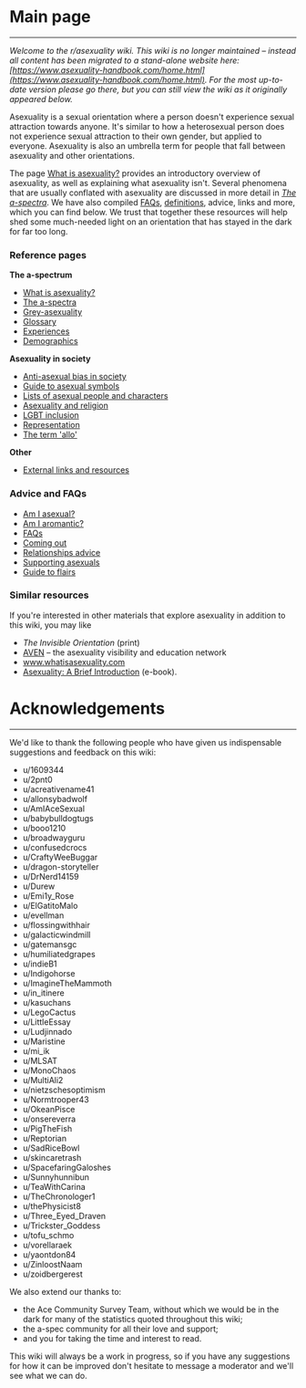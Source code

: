 # Main page
----------

*Welcome to the r/asexuality wiki. This wiki is no longer maintained – instead all content has been migrated to a stand-alone website here: [https://www.asexuality-handbook.com/home.html](https://www.asexuality-handbook.com/home.html). For the most up-to-date version please go there, but you can still view the wiki as it originally appeared below.*

Asexuality is a sexual orientation where a person doesn't experience sexual attraction towards anyone. It's similar to how a heterosexual person does not experience sexual attraction to their own gender, but applied to everyone. Asexuality is also an umbrella term for people that fall between asexuality and other orientations.

The page [What is asexuality?](https://github.com/MissTeapot/LGBT-Wikis/blob/main/github_wiki/asexuality/what_is_asexuality) provides an introductory overview of asexuality, as well as explaining what asexuality isn't. Several phenomena that are usually conflated with asexuality are discussed in more detail in [*The a-spectra*](w/asexuality/the_spectra). We have also compiled [FAQs](w/asexuality/faq), [definitions](w/asexuality/definitions.md), advice, links and more, which you can find below. We trust that together these resources will help shed some much-needed light on an orientation that has stayed in the dark for far too long.

### Reference pages

**The a-spectrum**

* [What is asexuality?](https://github.com/MissTeapot/LGBT-Wikis/blob/main/github_wiki/asexuality/what_is_asexuality.md)
* [The a-spectra](https://github.com/MissTeapot/LGBT-Wikis/blob/main/github_wiki/asexuality/the_spectra.md)
* [Grey-asexuality](https://github.com/MissTeapot/LGBT-Wikis/blob/main/github_wiki/asexuality/grey-asexuality.md)
* [Glossary](https://github.com/MissTeapot/LGBT-Wikis/blob/main/github_wiki/asexuality/definitions.md)
* [Experiences](https://github.com/MissTeapot/LGBT-Wikis/blob/main/github_wiki/asexuality/experiences.md)
* [Demographics](https://github.com/MissTeapot/LGBT-Wikis/blob/main/github_wiki/asexuality/demographics.md)

**Asexuality in society**

* [Anti-asexual bias in society](https://github.com/MissTeapot/LGBT-Wikis/blob/main/github_wiki/asexuality/anti_ace_bias.md)
* [Guide to asexual symbols](https://github.com/MissTeapot/LGBT-Wikis/blob/main/github_wiki/asexuality/symbols_and_icons.md)
* [Lists of asexual people and characters](https://github.com/MissTeapot/LGBT-Wikis/blob/main/github_wiki/asexuality/symbols_and_icons#wiki_lists_of_asexual_people.md)
* [Asexuality and religion](https://github.com/MissTeapot/LGBT-Wikis/blob/main/github_wiki/asexuality/asexuality_and_religion.md)
* [LGBT inclusion](https://github.com/MissTeapot/LGBT-Wikis/blob/main/github_wiki/asexuality/lgbt_inclusion.md)
* [Representation](https://github.com/MissTeapot/LGBT-Wikis/blob/main/github_wiki/asexuality/representation.md)
* [The term 'allo'](https://github.com/MissTeapot/LGBT-Wikis/blob/main/github_wiki/asexuality/allo.md)

**Other**

* [External links and resources](https://github.com/MissTeapot/LGBT-Wikis/blob/main/github_wiki/asexuality/external_links.md)

### Advice and FAQs

* [Am I asexual?](https://github.com/MissTeapot/LGBT-Wikis/blob/main/github_wiki/asexuality/faq/how_do_i_know.md)
* [Am I aromantic?](https://github.com/MissTeapot/LGBT-Wikis/blob/main/github_wiki/asexuality/faq/am_i_aro.md)
* [FAQs](https://github.com/MissTeapot/LGBT-Wikis/blob/main/github_wiki/asexuality/faq.md)
* [Coming out](https://github.com/MissTeapot/LGBT-Wikis/blob/main/github_wiki/asexuality/coming_out.md)
* [Relationships advice](https://github.com/MissTeapot/LGBT-Wikis/blob/main/github_wiki/asexuality/relationships.md)
* [Supporting asexuals](https://github.com/MissTeapot/LGBT-Wikis/blob/main/github_wiki/asexuality/supporting_asexuals.md)
* [Guide to flairs](https://github.com/MissTeapot/LGBT-Wikis/blob/main/github_wiki/asexuality/flair_guide.md)

### Similar resources

If you're interested in other materials that explore asexuality in addition to this wiki, you may like

* *The Invisible Orientation* (print)
* [AVEN](https://www.asexuality.org) – the asexuality visibility and education network
* www.whatisasexuality.com
* [Asexuality: A Brief Introduction](http://www.whatisasexuality.com/) (e-book).

# Acknowledgements
----------

We'd like to thank the following people who have given us indispensable suggestions and feedback on this wiki:

* u/1609344
* u/2pnt0
* u/acreativename41
* u/allonsybadwolf
* u/AmIAceSexual
* u/babybulldogtugs
* u/booo1210
* u/broadwayguru
* u/confusedcrocs
* u/CraftyWeeBuggar
* u/dragon-storyteller
* u/DrNerd14159
* u/Durew
* u/Emi1y_Rose
* u/ElGatitoMalo
* u/evellman
* u/flossingwithhair
* u/galacticwindmill
* u/gatemansgc
* u/humiliatedgrapes
* u/indieB1
* u/Indigohorse
* u/ImagineTheMammoth
* u/in_itinere
* u/kasuchans
* u/LegoCactus
* u/LittleEssay
* u/Ludjinnado
* u/Maristine
* u/mi_ik
* u/MLSAT
* u/MonoChaos
* u/MultiAli2
* u/nietzschesoptimism
* u/Normtrooper43
* u/OkeanPisce
* u/onsereverra
* u/PigTheFish
* u/Reptorian
* u/SadRiceBowl
* u/skincaretrash
* u/SpacefaringGaloshes
* u/Sunnyhunnibun
* u/TeaWithCarina
* u/TheChronologer1
* u/thePhysicist8
* u/Three_Eyed_Draven
* u/Trickster_Goddess
* u/tofu_schmo
* u/vorellaraek
* u/yaontdon84
* u/ZinloostNaam
* u/zoidbergerest

We also extend our thanks to:

* the Ace Community Survey Team, without which we would be in the dark for many of the statistics quoted throughout this wiki;
* the a-spec community for all their love and support;
* and you for taking the time and interest to read.

This wiki will always be a work in progress, so if you have any suggestions for how it can be improved don't hesitate to message a moderator and we'll see what we can do.